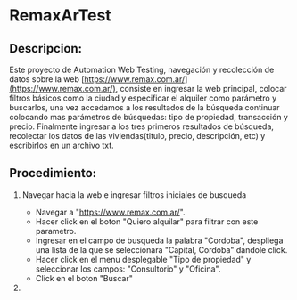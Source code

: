 # RemaxArTest
## Descripcion:
Este proyecto de Automation Web Testing, navegación y recolección de datos sobre la web [https://www.remax.com.ar/](https://www.remax.com.ar/), consiste en ingresar la web principal, colocar filtros básicos como la ciudad y especificar el alquiler como parámetro y buscarlos, una vez accedamos a los resultados de la búsqueda continuar colocando mas parámetros de búsquedas: tipo de propiedad, transacción y precio.
Finalmente ingresar a los tres primeros resultados de búsqueda, recolectar los datos de las viviendas(titulo, precio, descripción, etc) y escribirlos en un archivo txt.

## Procedimiento:

1. Navegar hacia la web e ingresar filtros iniciales de busqueda

   - Navegar a "https://www.remax.com.ar/".
   - Hacer click en el boton "Quiero alquilar" para filtrar con este parametro.
   - Ingresar en el campo de busqueda la palabra "Cordoba", despliega una lista de la que se seleccionara "Capital, Cordoba" dandole click.
   - Hacer click en el menu desplegable "Tipo de propiedad" y seleccionar los campos: "Consultorio" y "Oficina".
   - Click en el boton "Buscar"
2. 



